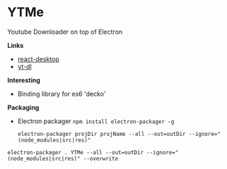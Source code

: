 # YTMe

Youtube Downloader on top of Electron

**Links**
- [react-desktop](http://reactdesktop.js.org/)
- [yt-dl](https://github.com/fent/node-ytdl-core)


**Interesting**

 - Binding library for es6 'decko'

**Packaging**

 - Electron packager `npm install electron-packager -g`

	`electron-packager projDir projName --all --out=outDir --ignore="(node_modules|src|res)"`


  `electron-packager . YTMe --all --out=outDir --ignore="(node_modules|src|res)" --overwrite`
